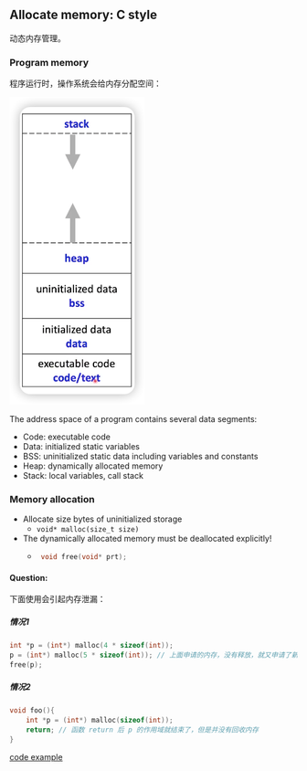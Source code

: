 ## Allocate memory: C style

动态内存管理。

### Program memory

程序运行时，操作系统会给内存分配空间：

![](./imgs/img_5.png)

The address space of a program contains several data segments:

- Code: executable code
- Data: initialized static variables
- BSS: uninitialized static data including variables and constants
- Heap: dynamically allocated memory
- Stack: local variables, call stack

### Memory allocation

- Allocate size bytes of uninitialized storage
  - ``void* malloc(size_t size)``
- The dynamically allocated memory must be  deallocated explicitly!
  - ```c
     void free(void* prt);
    ```
#### Question:

下面使用会引起内存泄漏：

##### 情况1
```c
int *p = (int*) malloc(4 * sizeof(int));
p = (int*) malloc(5 * sizeof(int)); // 上面申请的内存，没有释放，就又申请了新的内存给 p 
free(p);
```
##### 情况2
```c
void foo(){
    int *p = (int*) malloc(sizeof(int));
    return; // 函数 return 后 p 的作用域就结束了，但是并没有回收内存
}

```
[code example](../../suet/chapter5/memory_leak.cpp)
